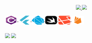<div align="center">
  <a href="https://github.com/mario-neb">
  <img height="180em" src="https://github-readme-stats.vercel.app/api?username=mario-neb&show_icons=true&theme=dark&include_all_commits=true&count_private=true"/>
  <img height="180em" src="https://github-readme-stats.vercel.app/api/top-langs/?username=mario-neb&layout=compact&theme=dark&langs_count=8&hide=shell,tsql,c,c%2B%2B,ruby,objective-c,cmake"/>
</div>
<div style="display: inline_block"><br>
  <img align="center" alt="Csharp" height="30" width="40" src="https://raw.githubusercontent.com/devicons/devicon/master/icons/csharp/csharp-original.svg">
  <img align="center" alt="Flutter" height="30" width="40" src="https://raw.githubusercontent.com/devicons/devicon/master/icons/flutter/flutter-plain.svg">
  <img align="center" alt="Dart" height="30" width="40" src="https://github.com/devicons/devicon/blob/master/icons/dart/dart-plain.svg">
  <img align="center" alt="Swift" height="30" width="40" src="https://github.com/devicons/devicon/blob/master/icons/swift/swift-plain.svg">
  <img align="center" alt="Laravel" height="30" width="40" src="https://raw.githubusercontent.com/devicons/devicon/master/icons/laravel/laravel-plain.svg">
  <img align="center" alt="Firebase" height="30" width="40" src="https://raw.githubusercontent.com/devicons/devicon/master/icons/firebase/firebase-plain.svg">
  </div>
  
  ##
 
<div> 
  <a href = "mailto:marionebiaj@gmail.com"><img src="https://img.shields.io/badge/-Gmail-%23333?style=for-the-badge&logo=gmail&logoColor=white" target="_blank"></a>
<a href="https://www.linkedin.com/in/marionebiaj/" target="_blank"><img src="https://img.shields.io/badge/-LinkedIn-%230077B5?style=for-the-badge&logo=linkedin&logoColor=white" target="_blank"></a> 
</div>
